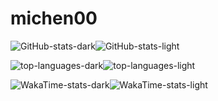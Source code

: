 # michen00

![GitHub-stats-dark](https://github-readme-stats.vercel.app/api?username=michen00&show=reviews,discussions_started,discussions_answered,prs_merged,prs_merged_percentage&show_icons=true&include_all_commits=true&theme=nightowl#gh-dark-mode-only)![GitHub-stats-light](https://github-readme-stats.vercel.app/api?username=michen00&show=reviews,discussions_started,discussions_answered,prs_merged,prs_merged_percentage&show_icons=true&include_all_commits=true&theme=transparent#gh-light-mode-only)

![top-languages-dark](https://github-readme-stats.vercel.app/api/top-langs/?username=michen00&size_weight=0.5&count_weight=0.5&layout=compact&theme=nightowl#gh-dark-mode-only)![top-languages-light](https://github-readme-stats.vercel.app/api/top-langs/?username=michen00&size_weight=0.5&count_weight=0.5&layout=compact&theme=transparent#gh-light-mode-only)

![WakaTime-stats-dark](https://github-readme-stats.vercel.app/api/wakatime?username=b8880cff-94eb-4038-b5d6-45a81cd5c739&layout=compact&theme=nightowl#gh-dark-mode-only)![WakaTime-stats-light](https://github-readme-stats.vercel.app/api/wakatime?username=b8880cff-94eb-4038-b5d6-45a81cd5c739&layout=compact&theme=transparent#gh-light-mode-only)

